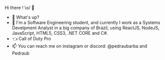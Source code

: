 Hi there ! \o/ 👋

- 👋 What's up?
- 🌱 I'm a Software Engineering student, and currently I work as a Systems Develpment Analyst in a big company of Brazil, using ReactJS, NodeJS, JavaScript, HTML5, CSS3, .NET CORE and C#.
- :point_left: Call of Duty Pro
- 📫 You can reach me on instagram or discord: @pedraubarba and Pedraub

<!---
PedroBarbosaSw/PedroBarbosaSw is a ✨ special ✨ repository because its `README.md` (this file) appears on your GitHub profile.
You can click the Preview link to take a look at your changes.
--->
